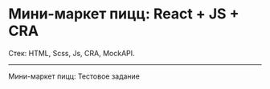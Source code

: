 # Мини-маркет пицц: React + JS + CRA

Стек: HTML, Scss, Js, CRA, MockAPI.

---

Мини-маркет пицц: Тестовое задание
